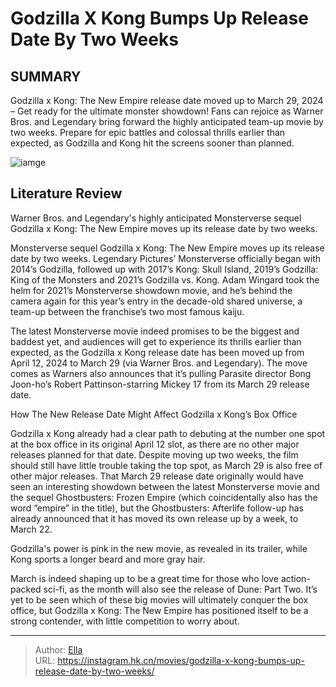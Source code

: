 # Godzilla X Kong Bumps Up Release Date By Two Weeks


## SUMMARY 



  Godzilla x Kong: The New Empire release date moved up to March 29, 2024 – Get ready for the ultimate monster showdown!   Fans can rejoice as Warner Bros. and Legendary bring forward the highly anticipated team-up movie by two weeks.   Prepare for epic battles and colossal thrills earlier than expected, as Godzilla and Kong hit the screens sooner than planned.  

![iamge](https://static1.srcdn.com/wordpress/wp-content/uploads/2024/01/kong-in-godzilla-x-kong.jpg)

## Literature Review

Warner Bros. and Legendary&#39;s highly anticipated Monsterverse sequel Godzilla x Kong: The New Empire moves up its release date by two weeks.




Monsterverse sequel Godzilla x Kong: The New Empire moves up its release date by two weeks. Legendary Pictures’ Monsterverse officially began with 2014’s Godzilla, followed up with 2017’s Kong: Skull Island, 2019’s Godzilla: King of the Monsters and 2021’s Godzilla vs. Kong. Adam Wingard took the helm for 2021’s Monsterverse showdown movie, and he’s behind the camera again for this year’s entry in the decade-old shared universe, a team-up between the franchise’s two most famous kaiju.




The latest Monsterverse movie indeed promises to be the biggest and baddest yet, and audiences will get to experience its thrills earlier than expected, as the Godzilla x Kong release date has been moved up from April 12, 2024 to March 29 (via Warner Bros. and Legendary). The move comes as Warners also announces that it’s pulling Parasite director Bong Joon-ho’s Robert Pattinson-starring Mickey 17 from its March 29 release date.


 


 How The New Release Date Might Affect Godzilla x Kong’s Box Office 
          

Godzilla x Kong already had a clear path to debuting at the number one spot at the box office in its original April 12 slot, as there are no other major releases planned for that date. Despite moving up two weeks, the film should still have little trouble taking the top spot, as March 29 is also free of other major releases. That March 29 release date originally would have seen an interesting showdown between the latest Monsterverse movie and the sequel Ghostbusters: Frozen Empire (which coincidentally also has the word “empire” in the title), but the Ghostbusters: Afterlife follow-up has already announced that it has moved its own release up by a week, to March 22.






Godzilla&#39;s power is pink in the new movie, as revealed in its trailer, while Kong sports a longer beard and more gray hair.




March is indeed shaping up to be a great time for those who love action-packed sci-fi, as the month will also see the release of Dune: Part Two. It’s yet to be seen which of these big movies will ultimately conquer the box office, but Godzilla x Kong: The New Empire has positioned itself to be a strong contender, with little competition to worry about.



---

> Author: [Ella](https://instagram.hk.cn/)  
> URL: https://instagram.hk.cn/movies/godzilla-x-kong-bumps-up-release-date-by-two-weeks/  

